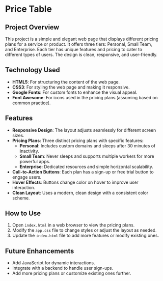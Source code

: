 # Price Table

## Project Overview
This project is a simple and elegant web page that displays different pricing plans for a service or product. It offers three tiers: Personal, Small Team, and Enterprise. Each tier has unique features and pricing to cater to different types of users. The design is clean, responsive, and user-friendly.

## Technology Used
- **HTML5**: For structuring the content of the web page.
- **CSS3**: For styling the web page and making it responsive.
- **Google Fonts**: For custom fonts to enhance the visual appeal.
- **Font Awesome**: For icons used in the pricing plans (assuming based on common practice).

## Features
- **Responsive Design**: The layout adjusts seamlessly for different screen sizes.
- **Pricing Plans**: Three distinct pricing plans with specific features:
  - **Personal**: Includes custom domains and sleeps after 30 minutes of inactivity.
  - **Small Team**: Never sleeps and supports multiple workers for more powerful apps.
  - **Enterprise**: Dedicated resources and simple horizontal scalability.
- **Call-to-Action Buttons**: Each plan has a sign-up or free trial button to engage users.
- **Hover Effects**: Buttons change color on hover to improve user interaction.
- **Clean Layout**: Uses a modern, clean design with a consistent color scheme.

## How to Use
1. Open `index.html` in a web browser to view the pricing plans.
2. Modify the `app.css` file to change styles or adjust the layout as needed.
3. Update the `index.html` file to add more features or modify existing ones.

## Future Enhancements
- Add JavaScript for dynamic interactions.
- Integrate with a backend to handle user sign-ups.
- Add more pricing plans or customize existing ones further.
